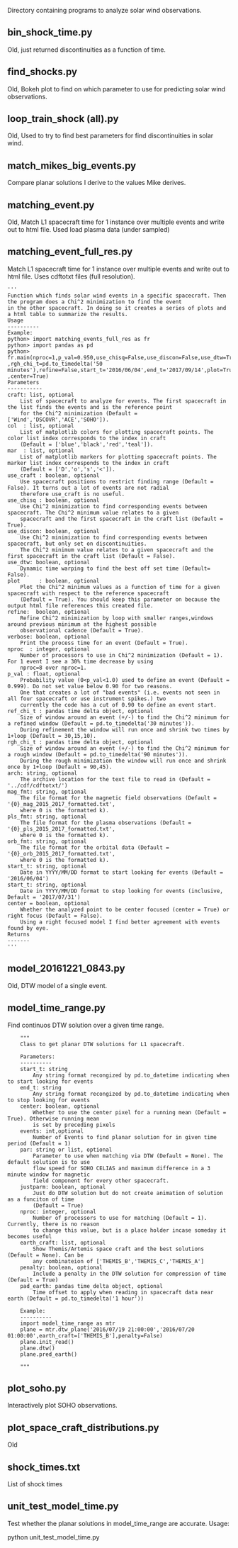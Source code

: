 Directory containing programs to analyze solar wind observations.

bin_shock_time.py
----------------
Old, just returned discontinuities as a function of time.

find_shocks.py
--------------
Old, Bokeh plot to find on which parameter to use for predicting solar wind observations.

loop_train_shock (all).py
--------------------
Old, Used to try to find best parameters for find discontinuities in solar wind.

match_mikes_big_events.py
------------------------
Compare planar solutions I derive to the values Mike derives.

matching_event.py
----------------
Old, Match L1 spacecraft time for 1 instance over multiple events and write out to html file. Used load plasma data (under sampled)

matching_event_full_res.py
----------------
Match L1 spacecraft time for 1 instance over multiple events and write out to html file. Uses cdftotxt files (full resolution).


    '''
    Function which finds solar wind events in a specific spacecraft. Then the program does a Chi^2 minimization to find the event
    in the other spacecraft. In doing so it creates a series of plots and a html table to summarize the results.
    Usage
    ----------
    Example:
    python> import matching_events_full_res as fr
    python> import pandas as pd
    python> fr.main(nproc=1,p_val=0.950,use_chisq=False,use_discon=False,use_dtw=True ,rgh_chi_t=pd.to_timedelta('50 minutes'),refine=False,start_t='2016/06/04',end_t='2017/09/14',plot=True ,center=True)
    Parameters
    -----------
    craft: list, optional
        List of spacecraft to analyze for events. The first spacecraft in the list finds the events and is the reference point
        for the Chi^2 minimization (Default = ['Wind','DSCOVR','ACE','SOHO']).
    col  : list, optional
        List of matplotlib colors for plotting spacecraft points. The color list index corresponds to the index in craft
        (Default = ['blue','black','red','teal']).
    mar  : list, optional
        List of matplotlib markers for plotting spacecraft points. The marker list index corresponds to the index in craft
        (Default = ['D','o','s','<']).
    use_craft : boolean, optional
        Use spacecraft positions to restrict finding range (Default = False). It turns out a lot of events are not radial 
        therefore use_craft is no useful. 
    use_chisq : boolean, optional
        Use Chi^2 minimization to find corresponding events between spacecraft. The Chi^2 minimum value relates to a given 
        spacecraft and the first spacecraft in the craft list (Default = True).
    use_discon: boolean, optional
        Use Chi^2 minimization to find corresponding events between spacecraft, but only set on discontinuities. 
        The Chi^2 minimum value relates to a given spacecraft and the first spacecraft in the craft list (Default = False).
    use_dtw: boolean, optional
        Dynamic time warping to find the best off set time (Default= False).
    plot      : boolean, optional
        Plot the Chi^2 minimum values as a function of time for a given spacecraft with respect to the reference spacecraft
        (Default = True). You should keep this parameter on because the output html file references this created file.
    refine:  boolean, optional
        Refine Chi^2 minimization by loop with smaller ranges,windows around previous minimum at the highest possible
        observational cadence (Default = True).
    verbose: boolean, optional
        Print the process time for an event (Default = True).
    nproc  : integer, optional
        Number of processors to use in Chi^2 minimization (Default = 1). For 1 event I see a 30% time decrease by using
        nproc=8 over nproc=1.
    p_val : float, optional
        Probability value (0<p_val<1.0) used to define an event (Default = 0.999). Do not set value below 0.90 for two reasons.
        One that creates a lot of "bad events" (i.e. events not seen in all four spacecraft or use instrument spikes.) two 
        currently the code has a cut of 0.90 to define an event start.
    ref_chi_t : pandas time delta object, optional
        Size of window around an event (+/-) to find the Chi^2 minimum for a refined window (Default = pd.to_timedelta('30 minutes')).
        During refinement the window will run once and shrink two times by 1+loop (Default = 30,15,10).
    rgh_chi_t : pandas time delta object, optional
        Size of window around an event (+/-) to find the Chi^2 minimum for a rough window (Default = pd.to_timedelta('90 minutes')).
        During the rough minimization the window will run once and shrink once by 1+loop (Default = 90,45).
    arch: string, optional
        The archive location for the text file to read in (Default = '../cdf/cdftotxt/')
    mag_fmt: string, optional
        The file format for the magnetic field observations (Default = '{0}_mag_2015_2017_formatted.txt',
        where 0 is the formatted k).
    pls_fmt: string, optional
        The file format for the plasma observations (Default = '{0}_pls_2015_2017_formatted.txt',
        where 0 is the formatted k).
    orb_fmt: string, optional
        The file format for the orbital data (Default = '{0}_orb_2015_2017_formatted.txt',
        where 0 is the formatted k).
    start_t: string, optional
        Date in YYYY/MM/DD format to start looking for events (Default = '2016/06/04')
    start_t: string, optional
        Date in YYYY/MM/DD format to stop looking for events (inclusive, Default = '2017/07/31')
    center = boolean, optional
        Whether the analyzed point to be center focused (center = True) or right focus (Default = False).
        Using a right focused model I find better agreement with events found by eye.
    Returns
    -------
    '''


model_20161221_0843.py
---------------------
Old, DTW model of a single event.

model_time_range.py
-------------------
Find continuos DTW solution over a given time range.

        """
        Class to get planar DTW solutions for L1 spacecraft.      
 
        Parameters:
        ----------
        start_t: string
            Any string format recongized by pd.to_datetime indicating when to start looking for events
        end_t: string
            Any string format recongized by pd.to_datetime indicating when to stop looking for events
        center: boolean, optional
            Whether to use the center pixel for a running mean (Default = True). Otherwise running mean
            is set by preceding pixels
        events: int,optional
            Number of Events to find planar solution for in given time period (Default = 1)
        par: string or list, optional
            Parameter to use when matching via DTW (Default = None). The default solution is to use 
            flow speed for SOHO CELIAS and maximum difference in a 3 minute window for magnetic 
            field component for every other spacecraft.
        justparm: boolean, optional
            Just do DTW solution but do not create animation of solution as a funciton of time
            (Default = True)
        nproc: integer, optional
            Number of processors to use for matching (Default = 1). Currently, there is no reason
            to change this value, but is a place holder incase someday it becomes useful
        earth_craft: list, optional 
            Show Themis/Artemis space craft and the best solutions (Default = None). Can be 
            any combinateion of ['THEMIS_B','THEMIS_C','THEMIS_A'] 
        penalty: boolean, optional
            Include a penalty in the DTW solution for compression of time (Default = True)
        pad_earth: pandas time delta object, optional
            Time offset to apply when reading in spacecraft data near earth (Default = pd.to_timedelta('1 hour'))
            
        Example: 
        ----------
        import model_time_range as mtr
        plane = mtr.dtw_plane('2016/07/19 21:00:00','2016/07/20 01:00:00',earth_craft=['THEMIS_B'],penalty=False)
        plane.init_read()
        plane.dtw()
        plane.pred_earth()
       
        """

plot_soho.py
-----------
Interactively plot SOHO observations.

plot_space_craft_distributions.py
---------------
Old

shock_times.txt
-------------
List of shock times

unit_test_model_time.py
----------------------
Test whether the planar solutions in model_time_range are accurate.
Usage:

python unit_test_model_time.py